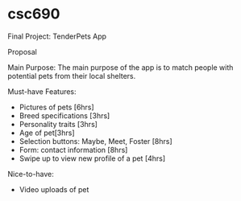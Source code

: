 # csc690

Final Project: TenderPets App


Proposal

Main Purpose: The main purpose of the app is to match people with potential pets from their local shelters.

Must-have Features:
  - Pictures of pets [6hrs]
  - Breed specifications [3hrs]
  - Personality traits [3hrs]
  - Age of pet[3hrs]
  - Selection buttons: Maybe, Meet, Foster [8hrs]
  - Form: contact information [8hrs]
  - Swipe up to view new profile of a pet [4hrs]

Nice-to-have:
  - Video uploads of pet
